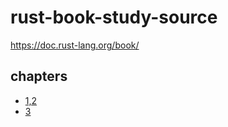 # rust-book-study-source
https://doc.rust-lang.org/book/

## chapters

- [1,2](chap1-2/README.md)
- [3](chap3/README.md)
